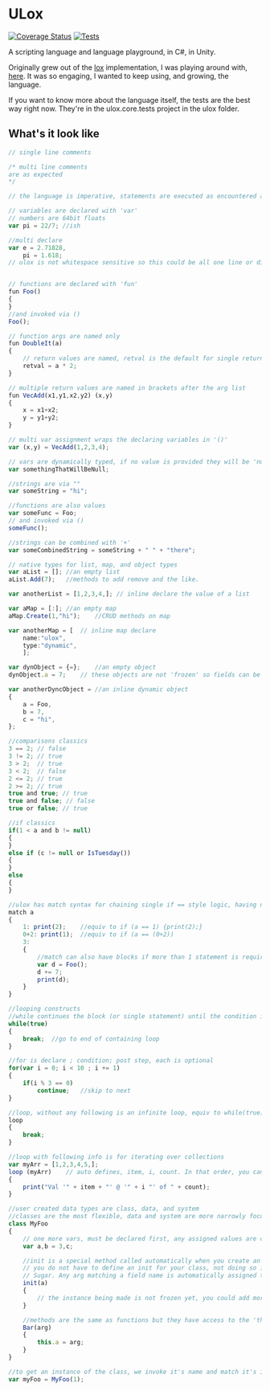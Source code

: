 # ULox

[![Coverage Status](https://coveralls.io/repos/github/stevehalliwell/ulox/badge.svg?branch=main)](https://coveralls.io/github/stevehalliwell/ulox?branch=main) [![Tests](https://github.com/stevehalliwell/ulox/actions/workflows/tests.yml/badge.svg)](https://github.com/stevehalliwell/ulox/actions/workflows/tests.yml)

A scripting language and language playground, in C#, in Unity.

Originally grew out of the [lox](https://github.com/munificent/craftinginterpreters) implementation, I was playing around with, [here](https://github.com/stevehalliwell/ulox-work). It was so engaging, I wanted to keep using, and growing, the language.

If you want to know more about the language itself, the tests are the best way right now. They're in the ulox.core.tests project in the ulox folder.

## What's it look like

```js
// single line comments

/* multi line comments
are as expected
*/

// the language is imperative, statements are executed as encountered at top level

// variables are declared with 'var'
// numbers are 64bit floats 
var pi = 22/7; //ish

//multi declare
var e = 2.71828,
    pi = 1.618;
// ulox is not whitespace sensitive so this could be all one line or different intends.


// functions are declared with 'fun'
fun Foo() 
{
}
//and invoked via ()
Foo();

// function args are named only
fun DoubleIt(a)
{
    // return values are named, retval is the default for single returns
    retval = a * 2;
}

// multiple return values are named in brackets after the arg list
fun VecAdd(x1,y1,x2,y2) (x,y)
{
    x = x1+x2;
    y = y1+y2;
}

// multi var assignment wraps the declaring variables in '()'
var (x,y) = VecAdd(1,2,3,4);

// vars are dynamically typed, if no value is provided they will be 'null'
var somethingThatWillBeNull;

//strings are via ""
var someString = "hi";

//functions are also values
var someFunc = Foo;
// and invoked via ()
someFunc();

//strings can be combined with '+'
var someCombinedString = someString + " " + "there";

// native types for list, map, and object types
var aList = []; //an empty list
aList.Add(7);   //methods to add remove and the like.

var anotherList = [1,2,3,4,]; // inline declare the value of a list

var aMap = [:]; //an empty map
aMap.Create(1,"hi");    //CRUD methods on map 

var anotherMap = [  // inline map declare
    name:"ulox",
    type:"dynamic",
    ];

var dynObject = {=};    //an empty object
dynObject.a = 7;    // these objects are not 'frozen' so fields can be added and adjusted 

var anotherDyncObject = //an inline dynamic object 
{
    a = Foo,
    b = 7,
    c = "hi",
};

//comparisons classics
3 == 2; // false
3 != 2; // true
3 > 2;  // true
3 < 2;  // false
2 <= 2; // true
2 >= 2; // true
true and true; // true
true and false; // false
true or false; // true

//if classics 
if(1 < a and b != null)
{
} 
else if (c != null or IsTuesday())
{
}
else
{
}

//ulox has match syntax for chaining single if == style logic, having no match will result in a runtime error
match a
{
    1: print(2);    //equiv to if (a == 1) {print(2);}
    0+2: print(1);  //equiv to if (a == (0+2)) 
    3:
    {
        //match can also have blocks if more than 1 statement is required
        var d = Foo();
        d += 7;
        print(d);
    }
}

//looping constructs
//while continues the block (or single statement) until the condition is false
while(true)
{
    break;  //go to end of containing loop
}

//for is declare ; condition; post step, each is optional
for(var i = 0; i < 10 ; i += 1)
{
    if(i % 3 == 0)
        continue;   //skip to next 
}

//loop, without any following is an infinite loop, equiv to while(true)
loop
{
    break;
}

//loop with following info is for iterating over collections
var myArr = [1,2,3,4,5,];
loop (myArr)    // auto defines, item, i, count. In that order, you can provide custom names if desired or if nested
{
    print("Val '" + item + "' @ '" + i "' of " + count);
}

//user created data types are class, data, and system
//classes are the most flexible, data and system are more narrowly focused versions for 
class MyFoo
{
    // one more vars, must be declared first, any assigned values are calculated before init or returning the instance to the user
    var a,b = 3,c;

    //init is a special method called automatically when you create an instance, arity must match.
    // you do not have to define an init for your class, not doing so is equiv to init(){}
    // Sugar. Any arg matching a field name is automatically assigned to the field, so here the equiv of this.a = a; occurs automatically
    init(a)
    {
        // the instance being made is not frozen yet, you could add more fields to the type here, not recommended though.
    }

    //methods are the same as functions but they have access to the 'this', the instance the method is being invoked upon
    Bar(arg)
    {
        this.a = arg;
    }
}

//to get an instance of the class, we invoke it's name and match it's init args
var myFoo = MyFoo(1);

```